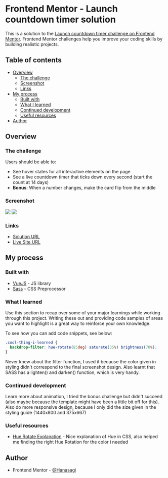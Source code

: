 # Frontend Mentor - Launch countdown timer solution

This is a solution to the [Launch countdown timer challenge on Frontend Mentor](https://www.frontendmentor.io/challenges/launch-countdown-timer-N0XkGfyz-). Frontend Mentor challenges help you improve your coding skills by building realistic projects. 

## Table of contents

- [Overview](#overview)
  - [The challenge](#the-challenge)
  - [Screenshot](#screenshot)
  - [Links](#links)
- [My process](#my-process)
  - [Built with](#built-with)
  - [What I learned](#what-i-learned)
  - [Continued development](#continued-development)
  - [Useful resources](#useful-resources)
- [Author](#author)

## Overview

### The challenge

Users should be able to:

- See hover states for all interactive elements on the page
- See a live countdown timer that ticks down every second (start the count at 14 days)
- **Bonus**: When a number changes, make the card flip from the middle

### Screenshot

![](./assets/design/screenshot-mobile.png)
![](./assets/design/screenshot-pc.png)

### Links

- [Solution URL](https://github.com/Hanasagi/Launch-Countdown-FrontedMentor)
- [Live Site URL](https://your-live-site-url.com)

## My process

### Built with

- [VueJS](https://vuejs.org/) - JS library
- [Sass](https://sass-lang.com/) - CSS Preprocessor

### What I learned

Use this section to recap over some of your major learnings while working through this project. Writing these out and providing code samples of areas you want to highlight is a great way to reinforce your own knowledge.

To see how you can add code snippets, see below:

```css
.cool-thing-i-learned {
  backdrop-filter: hue-rotate(85deg) saturate(35%) brightness(70%);
}
```
Never knew about the filter function, I used it because the color given in styling didn't correspond to the final screenshot design. Also learnt that SASS has a lighten() and darken() function, which is very handy.

### Continued development

Learn more about animation, I tried the bonus challenge but didn't succeed (also maybe because the template might have been a little bit off for this).
Also do more responsive design, because I only did the size given in the styling guide (1440x800 and 375x667) 

### Useful resources

- [Hue Rotate Explanation](https://danielcwilson.com/blog/2019/09/huedini/) - Nice explanation of Hue in CSS, also helped me finding the right Hue Rotation for the color i needed

## Author

- Frontend Mentor - [@Hanasagi](https://www.frontendmentor.io/profile/Hanasagi)
